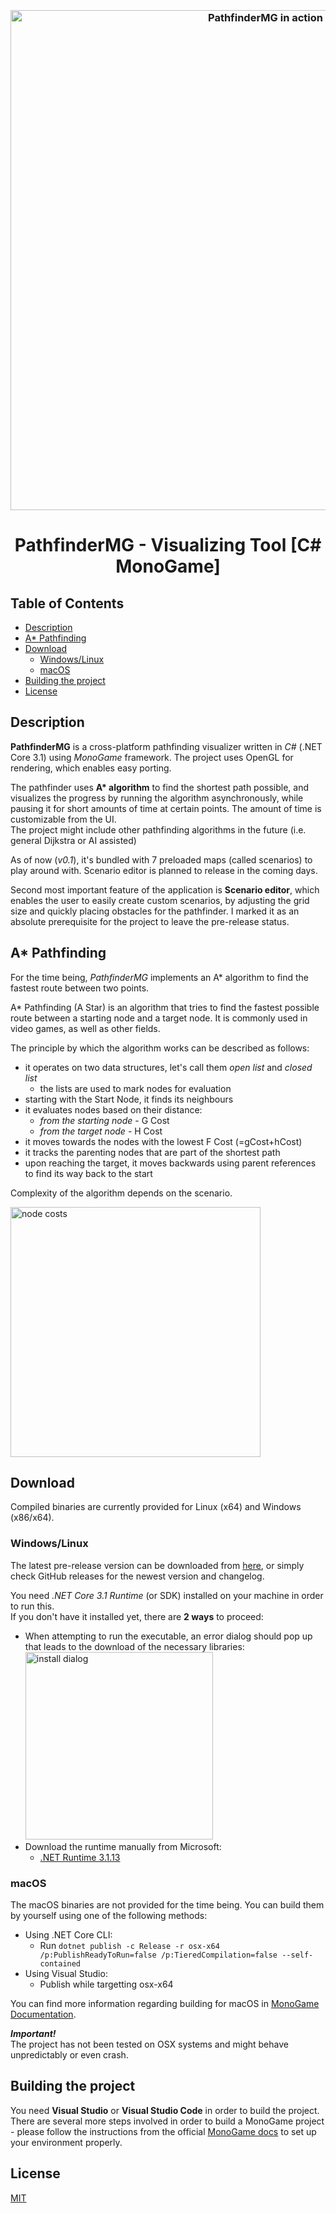 <h3 align="center">
  <br>
  <img src="https://i.imgur.com/F3iiMvI.gif" alt="PathfinderMG in action" width="800">
  <br>
</h3>

<h1 align="center">PathfinderMG - Visualizing Tool [C# MonoGame]</h1>

## Table of Contents

- [Description](#description)
- [A* Pathfinding](#a-pathfinding)
- [Download](#download)
    - [Windows/Linux](#windowslinux)
    - [macOS](#macOS)
- [Building the project](#building-the-project)
- [License](#license)

## Description

<b>PathfinderMG</b> is a cross-platform pathfinding visualizer written in *C#* (.NET Core 3.1) using *MonoGame* framework. The project uses OpenGL for rendering, which enables easy porting.

The pathfinder uses **A\* algorithm** to find the shortest path possible, and visualizes the progress by running the algorithm asynchronously, while pausing it for short amounts of time at certain points. The amount of time is customizable from the UI. <br>
The project might include other pathfinding algorithms in the future (i.e. general Dijkstra or AI assisted)

As of now (*v0.1*), it's bundled with 7 preloaded maps (called scenarios) to play around with. Scenario editor is planned to release in the coming days.

Second most important feature of the application is **Scenario editor**, which enables the user to easily create custom scenarios, by adjusting the grid size and quickly placing obstacles for the pathfinder. I marked it as an absolute prerequisite for the project to leave the pre-release status.

## A* Pathfinding

For the time being, *PathfinderMG* implements an A* algorithm to find the fastest route between two points.

A* Pathfinding (A Star) is an algorithm that tries to find the fastest possible route between a starting node and a target node. It is commonly used in video games, as well as other fields.

The principle by which the algorithm works can be described as follows:
* it operates on two data structures, let's call them *open list* and *closed list*
    * the lists are used to mark nodes for evaluation
* starting with the Start Node, it finds its neighbours
* it evaluates nodes based on their distance: 
    * *from the starting node* - G Cost
    * *from the target node* - H Cost
* it moves towards the nodes with the lowest F Cost (=gCost+hCost)
* it tracks the parenting nodes that are part of the shortest path
* upon reaching the target, it moves backwards using parent references to find its way back to the start

Complexity of the algorithm depends on the scenario.

<img src="https://i.imgur.com/qDXP28M.gif" alt="node costs" width="400">

## Download

Compiled binaries are currently provided for Linux (x64) and Windows (x86/x64).

### Windows/Linux

The latest pre-release version can be downloaded from [here](https://github.com/sskorka/PathfinderMG/releases), or simply check GitHub releases for the newest version and changelog.

You need *.NET Core 3.1 Runtime* (or SDK) installed on your machine in order to run this. <br>
If you don't have it installed yet, there are **2 ways** to proceed:
* When attempting to run the executable, an error dialog should pop up that leads to the download of the necessary libraries: <br>
<a><img src="https://i.imgur.com/TVURt9P.png" alt="install dialog" width="300"></a>
* Download the runtime manually from Microsoft:
    * [.NET Runtime 3.1.13](https://dotnet.microsoft.com/download/dotnet/3.1)

### macOS

The macOS binaries are not provided for the time being. You can build them by yourself using one of the following methods:
* Using .NET Core CLI:
    * Run ``` dotnet publish -c Release -r osx-x64 /p:PublishReadyToRun=false /p:TieredCompilation=false --self-contained ```
* Using Visual Studio:
    * Publish while targetting osx-x64

You can find more information regarding building for macOS in [MonoGame Documentation](https://docs.monogame.net/articles/packaging_games.html#build-and-packaging-for-macos).

***Important!*** <br>
The project has not been tested on OSX systems and might behave unpredictably or even crash.

## Building the project

You need **Visual Studio** or **Visual Studio Code** in order to build the project. There are several more steps involved in order to build a MonoGame project - please follow the instructions from the official [MonoGame docs](https://docs.monogame.net/articles/getting_started/0_getting_started.html) to set up your environment properly.

## License

[MIT](https://github.com/sskorka/PathfinderMG/blob/master/LICENSE.MD)
